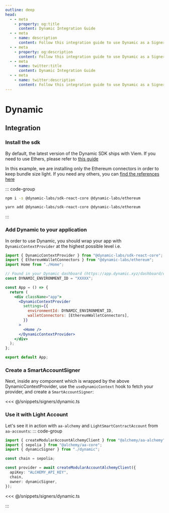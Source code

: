 ```yaml
---
outline: deep
head:
  - - meta
    - property: og:title
      content: Dynamic Integration Guide
  - - meta
    - name: description
      content: Follow this integration guide to use Dynamic as a Signer with Account Kit, a vertically integrated stack for building apps that support ERC-4337.
  - - meta
    - property: og:description
      content: Follow this integration guide to use Dynamic as a Signer with Account Kit, a vertically integrated stack for building apps that support ERC-4337.
  - - meta
    - name: twitter:title
      content: Dynamic Integration Guide
  - - meta
    - name: twitter:description
      content: Follow this integration guide to use Dynamic as a Signer with Account Kit, a vertically integrated stack for building apps that support ERC-4337.
---
```


# Dynamic

## Integration

### Install the sdk

By default, the latest version of the Dynamic SDK ships with Viem. If you need to use Ethers, please refer to [this guide](https://docs.dynamic.xyz/react-sdk/viem-ethers#using-ethers)

In this example, we are installing only the Ethereum connectors in order to keep bundle size light. If you need any others, you can [find the references here](https://docs.dynamic.xyz/react-sdk/components/dynamiccontextprovider#walletconnectors)

::: code-group

```bash [npm]
npm i -s @dynamic-labs/sdk-react-core @dynamic-labs/ethereum
```

```bash [yarn]
yarn add @dynamic-labs/sdk-react-core @dynamic-labs/ethereum
```

:::

### Add Dynamic to your application

In order to use Dynamic, you should wrap your app with `DynamicContextProvider` at the highest possible level i.e.

```jsx
import { DynamicContextProvider } from "@dynamic-labs/sdk-react-core";
import { EthereumWalletConnectors } from "@dynamic-labs/ethereum";
import Home from "./Home";

// Found in your Dynamic dashboard (https://app.dynamic.xyz/dashboard/developer)
const DYNAMIC_ENVIRONMENT_ID = "XXXXX";

const App = () => {
  return (
    <div className="app">
      <DynamicContextProvider
        settings={{
          environmentId: DYNAMIC_ENVIRONMENT_ID,
          walletConnectors: [EthereumWalletConnectors],
        }}
      >
        <Home />
      </DynamicContextProvider>
    </div>
  );
};

export default App;
```

### Create a SmartAccountSigner

Next, inside any component which is wrapped by the above DynamicContextProvider, use the `useDynamicContext` hook to fetch your provider, and create a `SmartAccountSigner`:

<<< @/snippets/signers/dynamic.ts

### Use it with Light Account

Let's see it in action with `aa-alchemy` and `LightSmartContractAccount` from `aa-accounts`:
::: code-group

```ts [example.ts]
import { createModularAccountAlchemyClient } from "@alchemy/aa-alchemy";
import { sepolia } from "@alchemy/aa-core";
import { dynamicSigner } from "./dynamic";

const chain = sepolia;

const provider = await createModularAccountAlchemyClient({
  apiKey: "ALCHEMY_API_KEY",
  chain,
  owner: dynamicSigner,
});
```

<<< @/snippets/signers/dynamic.ts

:::
